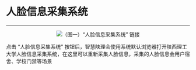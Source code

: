 # 人脸信息采集系统

---

<center><img src="/images/Docs/UserManual/Functions/ExternalLink/Face/1.png">（图一）“人脸信息采集系统” 链接</img></center>

点击 “人脸信息采集系统” 按钮后，智慧陕理会使用系统默认浏览器打开陕西理工大学人脸信息采集系统，在这里可以重新采集人脸信息，采集的人脸信息会用户宿舍、学校门禁等场景